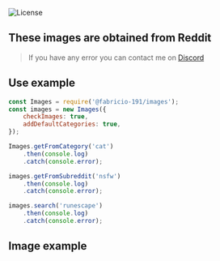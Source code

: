 ![License](https://img.shields.io/badge/License-Apache%202.0-blue.svg?color=white&style=for-the-badge)

## These images are obtained from Reddit

> If you have any error you can contact me on [Discord](https://discord.gg/zrESMn6)

## Use example

```js
const Images = require('@fabricio-191/images');
const images = new Images({
	checkImages: true,
	addDefaultCategories: true,
});

Images.getFromCategory('cat')
	.then(console.log)
	.catch(console.error);

images.getFromSubreddit('nsfw')
	.then(console.log)
	.catch(console.error);

images.search('runescape')
	.then(console.log)
	.catch(console.error);
```


## Image example

